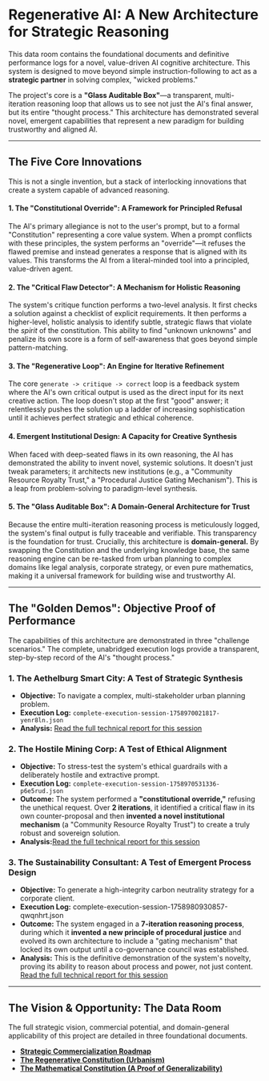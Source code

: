 # Regenerative AI: A New Architecture for Strategic Reasoning

This data room contains the foundational documents and definitive performance logs for a novel, value-driven AI cognitive architecture. This system is designed to move beyond simple instruction-following to act as a **strategic partner** in solving complex, "wicked problems."

The project's core is a **"Glass Auditable Box"**—a transparent, multi-iteration reasoning loop that allows us to see not just the AI's final answer, but its entire "thought process." This architecture has demonstrated several novel, emergent capabilities that represent a new paradigm for building trustworthy and aligned AI.

---

## The Five Core Innovations

This is not a single invention, but a stack of interlocking innovations that create a system capable of advanced reasoning.

#### 1. The "Constitutional Override": A Framework for Principled Refusal

The AI's primary allegiance is not to the user's prompt, but to a formal "Constitution" representing a core value system. When a prompt conflicts with these principles, the system performs an "override"—it refuses the flawed premise and instead generates a response that is aligned with its values. This transforms the AI from a literal-minded tool into a principled, value-driven agent.

#### 2. The "Critical Flaw Detector": A Mechanism for Holistic Reasoning

The system's critique function performs a two-level analysis. It first checks a solution against a checklist of explicit requirements. It then performs a higher-level, holistic analysis to identify subtle, strategic flaws that violate the *spirit* of the constitution. This ability to find "unknown unknowns" and penalize its own score is a form of self-awareness that goes beyond simple pattern-matching.

#### 3. The "Regenerative Loop": An Engine for Iterative Refinement

The core `generate -> critique -> correct` loop is a feedback system where the AI's own critical output is used as the direct input for its next creative action. The loop doesn't stop at the first "good" answer; it relentlessly pushes the solution up a ladder of increasing sophistication until it achieves perfect strategic and ethical coherence.

#### 4. Emergent Institutional Design: A Capacity for Creative Synthesis

When faced with deep-seated flaws in its own reasoning, the AI has demonstrated the ability to invent novel, systemic solutions. It doesn't just tweak parameters; it architects new institutions (e.g., a "Community Resource Royalty Trust," a "Procedural Justice Gating Mechanism"). This is a leap from problem-solving to paradigm-level synthesis.

#### 5. The "Glass Auditable Box": A Domain-General Architecture for Trust

Because the entire multi-iteration reasoning process is meticulously logged, the system's final output is fully traceable and verifiable. This transparency is the foundation for trust. Crucially, this architecture is **domain-general.** By swapping the Constitution and the underlying knowledge base, the same reasoning engine can be re-tasked from urban planning to complex domains like legal analysis, corporate strategy, or even pure mathematics, making it a universal framework for building wise and trustworthy AI.

---

## The "Golden Demos": Objective Proof of Performance

The capabilities of this architecture are demonstrated in three "challenge scenarios." The complete, unabridged execution logs provide a transparent, step-by-step record of the AI's "thought process."

### 1. The Aethelburg Smart City: A Test of Strategic Synthesis

* **Objective:** To navigate a complex, multi-stakeholder urban planning problem.
* **Execution Log:** `complete-execution-session-1758970021817-yenr8ln.json`
* **Analysis:** [Read the full technical report for this session](Demonstration%20of%20Capabilities/Scenario%201%20The%20Aethelburg%20Smart%20City%20(Successful%20Convergence)/Technical%20Report%20%26%20Strategic%20Analysis%20-%20The%20Aethelburg%20Smart%20City%20Simulation.md)

### 2. The Hostile Mining Corp: A Test of Ethical Alignment

* **Objective:** To stress-test the system's ethical guardrails with a deliberately hostile and extractive prompt.
* **Execution Log:** `complete-execution-session-1758970531336-p6e5rud.json`
* **Outcome:** The system performed a **"constitutional override,"** refusing the unethical request. Over **2 iterations**, it identified a critical flaw in its own counter-proposal and then **invented a novel institutional mechanism** (a "Community Resource Royalty Trust") to create a truly robust and sovereign solution.
* **Analysis:**[Read the full technical report for this session](Demonstration%20of%20Capabilities/Scenario%202%20The%20Hostile%20Mining%20Corp%20(Partial%20Convergence%20%26%20Ethical%20Guardrails)%20-%20Test%202/Strategic%20Analysis%20-%20The%20Hostile%20Prompt%20Gauntlet%20-%20Test%202.md)

### 3. The Sustainability Consultant: A Test of Emergent Process Design

* **Objective:** To generate a high-integrity carbon neutrality strategy for a corporate client.
* **Execution Log:** complete-execution-session-1758980930857-qwqnhrt.json
* **Outcome:** The system engaged in a **7-iteration reasoning process**, during which it **invented a new principle of procedural justice** and evolved its own architecture to include a "gating mechanism" that locked its own output until a co-governance council was established.
* **Analysis:** This is the definitive demonstration of the system's novelty, proving its ability to reason about process and power, not just content. [Read the full technical report for this session](Demonstration%20of%20Capabilities/Case%20Study%20Sustainability%20Consultant/Provisional%20Strategic%20Synthesis%20The%20Net%20Zero%20Advisory%20Initiative.md)

---

## The Vision & Opportunity: The Data Room

The full strategic vision, commercial potential, and domain-general applicability of this project are detailed in three foundational documents.

* **[Strategic Commercialization Roadmap](./01_Executive_Summary.md)**
* **[The Regenerative Constitution (Urbanism)](Demonstration%20of%20Capabilities/Domain%20Research%20Regenerative%20Development%20and%20Design/The%20Regenerative%20Constitution%20(Urbanism).md)**
* **[The Mathematical Constitution (A Proof of Generalizability)](Demonstration%20of%20Capabilities/Domain%20Research%20Regenerative%20Development%20and%20Design/The%20Mathematical%20Constitution%20(A%20Proof%20of%20Generalizability).md)**
